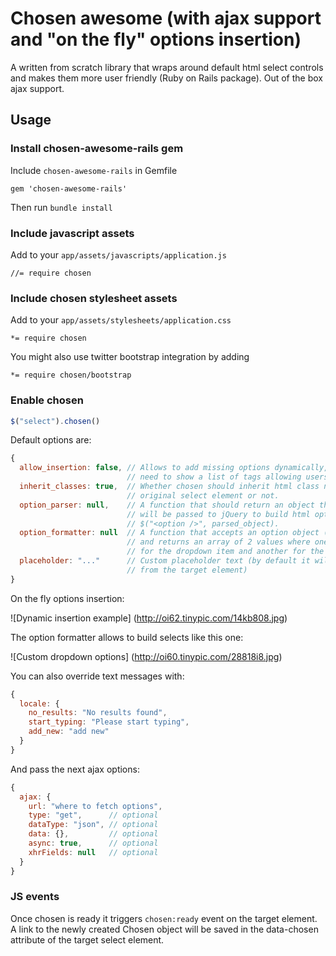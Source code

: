 # Chosen awesome (with ajax support and "on the fly" options insertion)

A written from scratch library that wraps around default html select controls
and makes them more user friendly (Ruby on Rails package). Out of the box ajax support.

## Usage

### Install chosen-awesome-rails gem

Include `chosen-awesome-rails` in Gemfile

    gem 'chosen-awesome-rails'
    
Then run `bundle install`

### Include javascript assets

Add to your `app/assets/javascripts/application.js`

    //= require chosen

### Include chosen stylesheet assets

Add to your `app/assets/stylesheets/application.css`

    *= require chosen
    
You might also use twitter bootstrap integration by adding

    *= require chosen/bootstrap
    
### Enable chosen
```javascript
$("select").chosen()
```

Default options are:

```javascript
{
  allow_insertion: false, // Allows to add missing options dynamically, e.g. when you
                          // need to show a list of tags allowing users to add missing ones.
  inherit_classes: true,  // Whether chosen should inherit html class names from the
                          // original select element or not.
  option_parser: null,    // A function that should return an object that
                          // will be passed to jQuery to build html option elemets:
                          // $("<option />", parsed_object).
  option_formatter: null  // A function that accepts an option object (jquery selector)
                          // and returns an array of 2 values where one is used
                          // for the dropdown item and another for the choice element
  placeholder: "..."      // Custom placeholder text (by default it will try to read it
                          // from the target element)
}
```

On the fly options insertion:

![Dynamic insertion example]
(http://oi62.tinypic.com/14kb808.jpg)

The option formatter allows to build selects like this one:

![Custom dropdown options]
(http://oi60.tinypic.com/28818i8.jpg)

You can also override text messages with:

```javascript
{
  locale: {
    no_results: "No results found",
    start_typing: "Please start typing",
    add_new: "add new"
  }
}
```

And pass the next ajax options:

```javascript
{
  ajax: {
    url: "where to fetch options",
    type: "get",      // optional
    dataType: "json", // optional
    data: {},         // optional
    async: true,      // optional
    xhrFields: null   // optional
  }
}
```

### JS events

Once chosen is ready it triggers `chosen:ready` event on the target element.
A link to the newly created Chosen object will be saved in the data-chosen attribute
of the target select element.
